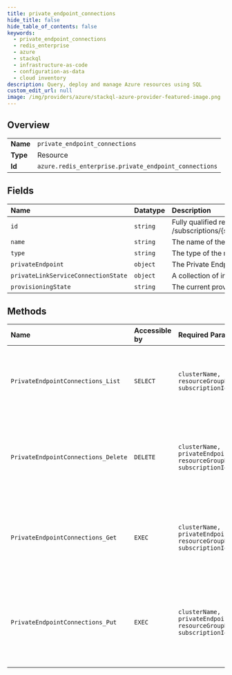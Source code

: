 ```yaml
---
title: private_endpoint_connections
hide_title: false
hide_table_of_contents: false
keywords:
  - private_endpoint_connections
  - redis_enterprise
  - azure    
  - stackql
  - infrastructure-as-code
  - configuration-as-data
  - cloud inventory
description: Query, deploy and manage Azure resources using SQL
custom_edit_url: null
image: /img/providers/azure/stackql-azure-provider-featured-image.png
---
```

  
    

## Overview
<table><tbody>
<tr><td><b>Name</b></td><td><code>private_endpoint_connections</code></td></tr>
<tr><td><b>Type</b></td><td>Resource</td></tr>
<tr><td><b>Id</b></td><td><code>azure.redis_enterprise.private_endpoint_connections</code></td></tr>
</tbody></table>

## Fields
| Name | Datatype | Description |
|:-----|:---------|:------------|
| `id` | `string` | Fully qualified resource ID for the resource. Ex - /subscriptions/&#123;subscriptionId&#125;/resourceGroups/&#123;resourceGroupName&#125;/providers/&#123;resourceProviderNamespace&#125;/&#123;resourceType&#125;/&#123;resourceName&#125; |
| `name` | `string` | The name of the resource |
| `type` | `string` | The type of the resource. E.g. "Microsoft.Compute/virtualMachines" or "Microsoft.Storage/storageAccounts" |
| `privateEndpoint` | `object` | The Private Endpoint resource. |
| `privateLinkServiceConnectionState` | `object` | A collection of information about the state of the connection between service consumer and provider. |
| `provisioningState` | `string` | The current provisioning state. |
## Methods
| Name | Accessible by | Required Params | Description |
|:-----|:--------------|:----------------|:------------|
| `PrivateEndpointConnections_List` | `SELECT` | `clusterName, resourceGroupName, subscriptionId` | Lists all the private endpoint connections associated with the RedisEnterprise cluster. |
| `PrivateEndpointConnections_Delete` | `DELETE` | `clusterName, privateEndpointConnectionName, resourceGroupName, subscriptionId` | Deletes the specified private endpoint connection associated with the RedisEnterprise cluster. |
| `PrivateEndpointConnections_Get` | `EXEC` | `clusterName, privateEndpointConnectionName, resourceGroupName, subscriptionId` | Gets the specified private endpoint connection associated with the RedisEnterprise cluster. |
| `PrivateEndpointConnections_Put` | `EXEC` | `clusterName, privateEndpointConnectionName, resourceGroupName, subscriptionId` | Updates the state of the specified private endpoint connection associated with the RedisEnterprise cluster. |
